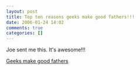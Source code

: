 ```yaml
---
layout: post
title: Top ten reasons geeks make good fathers!!!
date: 2006-01-24 14:02
comments: true
categories: []
---
```

Joe sent me this. It's awesome!!!

<a title="Geeks make good fathers" href="http://spaces.msn.com/members/imhelendt/Blog/cns!1pLLf-75vbkScDmJSvitLgBA!490.entry">Geeks make good fathers</a>
